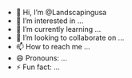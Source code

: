 - 👋 Hi, I’m @Landscapingusa
- 👀 I’m interested in ...
- 🌱 I’m currently learning ...
- 💞️ I’m looking to collaborate on ...
- 📫 How to reach me ...
- 😄 Pronouns: ...
- ⚡ Fun fact: ...

<!---
Landscapingusa/Landscapingusa is a ✨ special ✨ repository because its `README.md` (this file) appears on your GitHub profile.
You can click the Preview link to take a look at your changes.
--->
